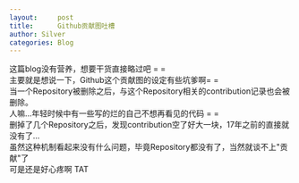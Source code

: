 ```yaml
---
layout:     post
title:      Github贡献图吐槽
author: Silver
categories: Blog
---
```


这篇blog没有营养，想要干货直接略过吧 = =  
主要就是想说一下，Github这个贡献图的设定有些坑爹啊= =  
当一个Repository被删除之后，与这个Repository相关的contribution记录也会被删除。  
人嘛...年轻时候中有一些写的烂的自己不想再看见的代码 = =  
删掉了几个Repository之后，发现contribution空了好大一块，17年之前的直接就没有了...  
虽然这种机制看起来没有什么问题，毕竟Repository都没有了，当然就谈不上"贡献"了  
可是还是好心疼啊 TAT